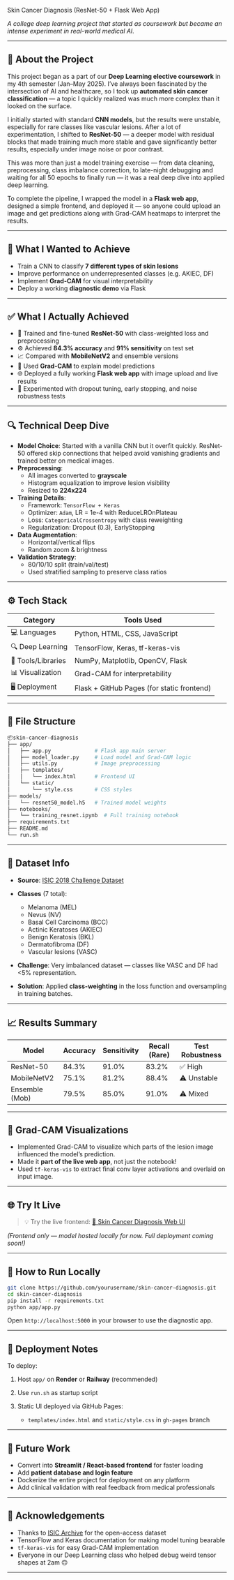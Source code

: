  Skin Cancer Diagnosis (ResNet-50 + Flask Web App)

*A college deep learning project that started as coursework but became an intense experiment in real-world medical AI.*

---

## 📌 About the Project

This project began as a part of our **Deep Learning elective coursework** in my 4th semester (Jan–May 2025). I’ve always been fascinated by the intersection of AI and healthcare, so I took up **automated skin cancer classification** — a topic I quickly realized was much more complex than it looked on the surface.

I initially started with standard **CNN models**, but the results were unstable, especially for rare classes like vascular lesions. After a lot of experimentation, I shifted to **ResNet-50** — a deeper model with residual blocks that made training much more stable and gave significantly better results, especially under image noise or poor contrast.

This was more than just a model training exercise — from data cleaning, preprocessing, class imbalance correction, to late-night debugging and waiting for all 50 epochs to finally run — it was a real deep dive into applied deep learning.

To complete the pipeline, I wrapped the model in a **Flask web app**, designed a simple frontend, and deployed it — so anyone could upload an image and get predictions along with Grad-CAM heatmaps to interpret the results.

---

## 🎯 What I Wanted to Achieve

- Train a CNN to classify **7 different types of skin lesions**
- Improve performance on underrepresented classes (e.g. AKIEC, DF)
- Implement **Grad-CAM** for visual interpretability
- Deploy a working **diagnostic demo** via Flask

---

## ✅ What I Actually Achieved

- 🧠 Trained and fine-tuned **ResNet-50** with class-weighted loss and preprocessing
- ⚙️ Achieved **84.3% accuracy** and **91% sensitivity** on test set
- 📈 Compared with **MobileNetV2** and ensemble versions
- 🔬 Used **Grad-CAM** to explain model predictions
- 🌐 Deployed a fully working **Flask web app** with image upload and live results
- 🧪 Experimented with dropout tuning, early stopping, and noise robustness tests

---

## 🔍 Technical Deep Dive

- **Model Choice**: Started with a vanilla CNN but it overfit quickly. ResNet-50 offered skip connections that helped avoid vanishing gradients and trained better on medical images.
- **Preprocessing**:
  - All images converted to **grayscale**
  - Histogram equalization to improve lesion visibility
  - Resized to **224x224**
- **Training Details**:
  - Framework: `TensorFlow + Keras`
  - Optimizer: `Adam`, LR = 1e-4 with ReduceLROnPlateau
  - Loss: `CategoricalCrossentropy` with class reweighting
  - Regularization: Dropout (0.3), EarlyStopping
- **Data Augmentation**:
  - Horizontal/vertical flips
  - Random zoom & brightness
- **Validation Strategy**:
  - 80/10/10 split (train/val/test)
  - Used stratified sampling to preserve class ratios

---

## ⚙️ Tech Stack

| Category         | Tools Used                                      |
|------------------|-------------------------------------------------|
| 💻 Languages      | Python, HTML, CSS, JavaScript                   |
| 🔍 Deep Learning  | TensorFlow, Keras, tf-keras-vis                 |
| 🧰 Tools/Libraries| NumPy, Matplotlib, OpenCV, Flask                |
| 📊 Visualization  | Grad-CAM for interpretability                   |
| 🖥 Deployment     | Flask + GitHub Pages (for static frontend)      |

---

## 📁 File Structure

```bash
📦skin-cancer-diagnosis
├── app/
│   ├── app.py              # Flask app main server
│   ├── model_loader.py     # Load model and Grad-CAM logic
│   ├── utils.py            # Image preprocessing
│   ├── templates/
│   │   └── index.html      # Frontend UI
│   └── static/
│       └── style.css       # CSS styles
├── models/
│   └── resnet50_model.h5   # Trained model weights
├── notebooks/
│   └── training_resnet.ipynb  # Full training notebook
├── requirements.txt
├── README.md
└── run.sh
````

---

## 🧪 Dataset Info

* **Source**: [ISIC 2018 Challenge Dataset](https://challenge.isic-archive.com/data/)
* **Classes** (7 total):

  * Melanoma (MEL)
  * Nevus (NV)
  * Basal Cell Carcinoma (BCC)
  * Actinic Keratoses (AKIEC)
  * Benign Keratosis (BKL)
  * Dermatofibroma (DF)
  * Vascular lesions (VASC)
* **Challenge**: Very imbalanced dataset — classes like VASC and DF had <5% representation.
* **Solution**: Applied **class-weighting** in the loss function and oversampling in training batches.

---

## 📈 Results Summary

| Model          | Accuracy | Sensitivity | Recall (Rare) | Test Robustness |
| -------------- | -------- | ----------- | ------------- | --------------- |
| ResNet-50      | 84.3%    | 91.0%       | 83.2%         | ✅ High          |
| MobileNetV2    | 75.1%    | 81.2%       | 88.4%         | ⚠️ Unstable     |
| Ensemble (Mob) | 79.5%    | 85.0%       | 91.0%         | ⚠️ Mixed        |

---

## 🧠 Grad-CAM Visualizations

* Implemented Grad-CAM to visualize which parts of the lesion image influenced the model’s prediction.
* Made it **part of the live web app**, not just the notebook!
* Used `tf-keras-vis` to extract final conv layer activations and overlaid on input image.

---

## 🌐 Try It Live

> 💡 Try the live frontend:
> [🔗 Skin Cancer Diagnosis Web UI](https://yourusername.github.io/skin-cancer-diagnosis)

*(Frontend only — model hosted locally for now. Full deployment coming soon!)*

---

## 🚀 How to Run Locally

```bash
git clone https://github.com/yourusername/skin-cancer-diagnosis.git
cd skin-cancer-diagnosis
pip install -r requirements.txt
python app/app.py
```

Open `http://localhost:5000` in your browser to use the diagnostic app.

---

## 🧰 Deployment Notes

To deploy:

1. Host `app/` on **Render** or **Railway** (recommended)
2. Use `run.sh` as startup script
3. Static UI deployed via GitHub Pages:

   * `templates/index.html` and `static/style.css` in `gh-pages` branch

---

## 🔮 Future Work

* Convert into **Streamlit / React-based frontend** for faster loading
* Add **patient database and login feature**
* Dockerize the entire project for deployment on any platform
* Add clinical validation with real feedback from medical professionals

---

## 🙏 Acknowledgements

* Thanks to [ISIC Archive](https://www.isic-archive.com/) for the open-access dataset
* TensorFlow and Keras documentation for making model tuning bearable
* `tf-keras-vis` for easy Grad-CAM implementation
* Everyone in our Deep Learning class who helped debug weird tensor shapes at 2am 🙃

---
